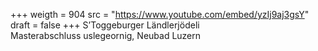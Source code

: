 ﻿+++
weigth = 904
src = "https://www.youtube.com/embed/yzIj9aj3gsY"
draft = false
+++
S’Toggeburger Ländlerjödeli<br>Masterabschluss uslegeornig, Neubad Luzern
